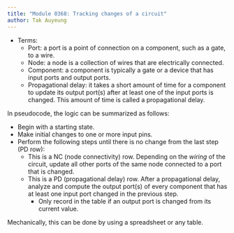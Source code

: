 ```yaml
---
title: "Module 0368: Tracking changes of a circuit"
author: Tak Auyeung
---
```


* Terms:
  * Port: a port is a point of connection on a component, such as a gate, to a wire.
  * Node: a node is a collection of wires that are electrically connected.
  * Component: a component is typically a gate or a device that has input ports and output ports.
  * Propagational delay: it takes a short amount of time for a component to update its output port(s) after at least one of the input ports is changed. This amount of time is called a propagational delay.

In pseudocode, the logic can be summarized as follows:

* Begin with a starting state.
* Make initial changes to one or more input pins.
* Perform the following steps until there is no change from the last step (PD row):
  * This is a NC (node connectivity) row. Depending on the *wiring* of the circuit, update all other ports of the same node connected to a port that is changed.
  * This is a PD (propagational delay) row. After a propagational delay, analyze and compute the output port(s) of every component that has at least one input port changed in the previous step.
    * Only record in the table if an output port is changed from its current value.

Mechanically, this can be done by using a spreadsheet or any table.
